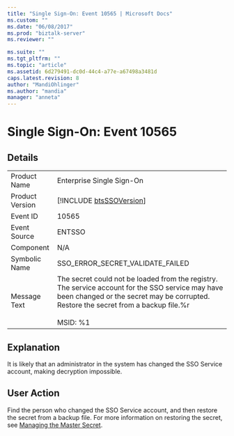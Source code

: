 ```yaml
---
title: "Single Sign-On: Event 10565 | Microsoft Docs"
ms.custom: ""
ms.date: "06/08/2017"
ms.prod: "biztalk-server"
ms.reviewer: ""

ms.suite: ""
ms.tgt_pltfrm: ""
ms.topic: "article"
ms.assetid: 6d279491-dc0d-44c4-a77e-a67498a3481d
caps.latest.revision: 8
author: "MandiOhlinger"
ms.author: "mandia"
manager: "anneta"
---
```

# Single Sign-On: Event 10565
## Details  
  
|                 |                                                                                                                                                                                                               |
|-----------------|---------------------------------------------------------------------------------------------------------------------------------------------------------------------------------------------------------------|
|  Product Name   |                                                                                           Enterprise Single Sign-On                                                                                           |
| Product Version |                                                                          [!INCLUDE [btsSSOVersion](../includes/btsssoversion-md.md)]                                                                          |
|    Event ID     |                                                                                                     10565                                                                                                     |
|  Event Source   |                                                                                                    ENTSSO                                                                                                     |
|    Component    |                                                                                                      N/A                                                                                                      |
|  Symbolic Name  |                                                                                       SSO_ERROR_SECRET_VALIDATE_FAILED                                                                                        |
|  Message Text   | The secret could not be loaded from the registry. The service account for the SSO service may have been changed or the secret may be corrupted. Restore the secret from a backup file.%r<br /><br /> MSID: %1 |
  
## Explanation  
 It is likely that an administrator in the system has changed the SSO Service account, making decryption impossible.  
  
## User Action  
 Find the person who changed the SSO Service account, and then restore the secret from a backup file. For more information on restoring the secret, see [Managing the Master Secret](../core/managing-the-master-secret.md).